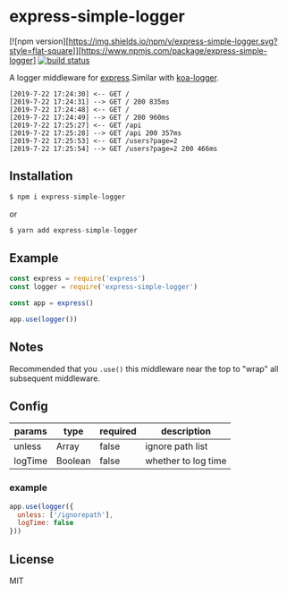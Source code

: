 # express-simple-logger

[![npm version][https://img.shields.io/npm/v/express-simple-logger.svg?style=flat-square]][https://www.npmjs.com/package/express-simple-logger]
[![build status](https://travis-ci.org/NicholasCao/express-simple-logger.svg?branch=master)](https://travis-ci.org/NicholasCao/express-simple-logger)

 A logger middleware for [express](https://github.com/expressjs/express).Similar with [koa-logger](https://github.com/koajs/logger).


```
[2019-7-22 17:24:30] <-- GET /
[2019-7-22 17:24:31] --> GET / 200 835ms
[2019-7-22 17:24:48] <-- GET /
[2019-7-22 17:24:49] --> GET / 200 960ms
[2019-7-22 17:25:27] <-- GET /api
[2019-7-22 17:25:28] --> GET /api 200 357ms
[2019-7-22 17:25:53] <-- GET /users?page=2
[2019-7-22 17:25:54] --> GET /users?page=2 200 466ms
```

## Installation

```js
$ npm i express-simple-logger
```
or
```js
$ yarn add express-simple-logger
```

## Example

```js
const express = require('express')
const logger = require('express-simple-logger')

const app = express()

app.use(logger())
```

## Notes

  Recommended that you `.use()` this middleware near the top
  to "wrap" all subsequent middleware.

## Config

|params|type|required|description|
|---|---|---|---|
|unless|Array|false|ignore path list|
|logTime|Boolean|false|whether to log time|

### example
```js
app.use(logger({
  unless: ['/ignorepath'],
  logTime: false
}))
```


## License

  MIT

